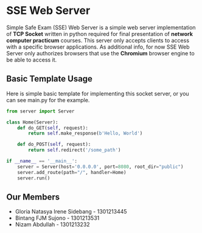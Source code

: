 # SSE Web Server

Simple Safe Exam (SSE) Web Server is a simple web server implementation of **TCP Socket** written in python required for final presentation of **network computer practicum** courses. This server only accepts clients to access with a specific browser applications. As additional info, for now SSE Web Server only authorizes browsers that use the **Chromium** browser engine to be able to access it.
## Basic Template Usage

Here is simple basic template for implementing this socket server, or you can see main.py for the example.

```py
from server import Server

class Home(Server):
    def do_GET(self, request):
        return self.make_response(b'Hello, World')

    def do_POST(self, request):
        return self.redirect('/some_path')

if __name__ == '__main__':
    server = Server(host='0.0.0.0', port=8080, root_dir="public")
    server.add_route(path="/", handler=Home)
    server.run()
```

## Our Members

- Gloria Natasya Irene Sidebang - 1301213445
- Bintang FJM Sujono - 1301213531
- Nizam Abdullah - 1301213232

